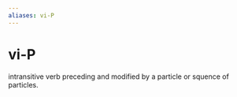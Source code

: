 ```yaml
---
aliases: vi-P
---
```

# vi-P

intransitive verb preceding and modified by a particle or squence of particles.
> 